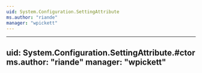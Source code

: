 ```yaml
---
uid: System.Configuration.SettingAttribute
ms.author: "riande"
manager: "wpickett"
---
```


---
uid: System.Configuration.SettingAttribute.#ctor
ms.author: "riande"
manager: "wpickett"
---
